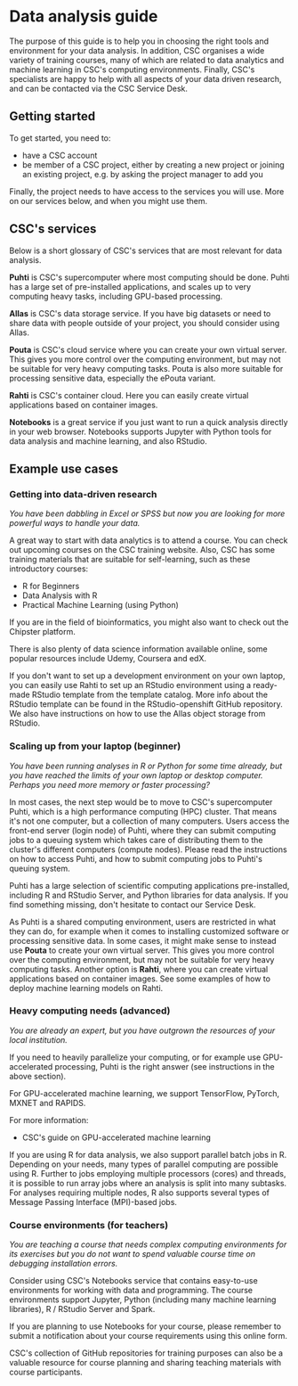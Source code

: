# Data analysis guide

The purpose of this guide is to help you in choosing the right tools and environment for your data analysis.  In addition, CSC organises a wide variety of training courses, many of which are related to data analytics and machine learning in CSC's computing environments.  Finally, CSC's specialists are happy to help with all aspects of your data driven research, and can be contacted via the CSC Service Desk.

## Getting started

To get started, you need to:

- have a CSC account
- be member of a CSC project, either by creating a new project or joining an existing project, e.g. by asking the project manager to add you

Finally, the project needs to have access to the services you will use.  More on our services below, and when you might use them.

## CSC's services

Below is a short glossary of CSC's services that are most relevant for data analysis.

**Puhti** is CSC's supercomputer where most computing should be done.  Puhti has a large set of pre-installed applications, and scales up to very computing heavy tasks, including GPU-based processing.

**Allas** is CSC's data storage service.  If you have big datasets or need to share data with people outside of your project, you should consider using Allas.

**Pouta** is CSC's cloud service where you can create your own virtual server.  This gives you more control over the computing environment, but may not be suitable for very heavy computing tasks.  Pouta is also more suitable for processing sensitive data, especially the ePouta variant.

**Rahti** is CSC's container cloud.  Here you can easily create virtual applications based on container images.

**Notebooks** is a great service if you just want to run a quick analysis directly in your web browser. Notebooks supports Jupyter with Python tools for data analysis and machine learning, and also RStudio.

## Example use cases

### Getting into data-driven research

*You have been dabbling in Excel or SPSS but now you are looking for more powerful ways to handle your data.*

A great way to start with data analytics is to attend a course. You can check out upcoming courses on the CSC training website. Also, CSC has some training materials that are suitable for self-learning, such as these introductory courses:

- R for Beginners
- Data Analysis with R
- Practical Machine Learning (using Python)

If you are in the field of bioinformatics, you might also want to check out the Chipster platform.

There is also plenty of data science information available online, some popular resources include Udemy,
Coursera and edX.

If you don't want to set up a development environment on your own laptop, you can easily use Rahti to set up an RStudio environment using a ready-made RStudio template from the template catalog.
More info about the RStudio template can be found in the RStudio-openshift GitHub repository.  
We also have instructions on how to use the Allas object storage from RStudio.

### Scaling up from your laptop (beginner)

*You have been running analyses in R or Python for some time already, but you have reached the limits of your own laptop or desktop computer. Perhaps you need more memory or faster processing?*

In most cases, the next step would be to move to CSC's supercomputer Puhti, which is a high performance computing (HPC) cluster. That means it's not one computer, but a collection of many computers. Users access the front-end server (login node) of Puhti, where they can submit computing jobs to a queuing system which takes care of distributing them to the cluster's different computers (compute nodes).  Please read the instructions on how to access Puhti, and how to submit computing jobs to Puhti's queuing system.

Puhti has a large selection of scientific computing applications pre-installed, including R and RStudio Server, and Python libraries for data analysis.  If you find something missing, don't hesitate to contact our Service Desk.

As Puhti is a shared computing environment, users are restricted in what they can do, for example when it comes to installing customized software or processing sensitive data.  In some cases, it might make sense to instead use **Pouta** to create your own virtual server.  This gives you more control over the computing environment, but may not be suitable for very heavy computing tasks.  Another option is **Rahti**, where you can create virtual applications based on container images. See some examples of how to deploy machine learning models on Rahti.

### Heavy computing needs (advanced)

*You are already an expert, but you have outgrown the resources of your local institution.*

If you need to heavily parallelize your computing, or for example use GPU-accelerated processing, Puhti is the right answer (see instructions in the above section).

For GPU-accelerated machine learning, we support TensorFlow, PyTorch, MXNET and RAPIDS. 

For more information:

- CSC's guide on GPU-accelerated machine learning

If you are using R for data analysis, we also support parallel batch jobs in R. Depending on your needs, many types of parallel computing are possible using R. Further to jobs employing multiple processors (cores) and threads, it is possible to run array jobs where an analysis is split into many subtasks. For analyses requiring multiple nodes, R also supports several types of Message Passing Interface (MPI)-based jobs.


<!-- ### Big data processing (advanced)

You can use Rahti for example running big data analytics and machine learning jobs on scalable Apache Spark cluster. -->

### Course environments (for teachers)

*You are teaching a course that needs complex computing environments for its exercises but you do not want to spend valuable course time on debugging installation errors.* 

Consider using CSC's Notebooks service that contains easy-to-use environments for working with data and programming. The course environments support Jupyter, Python (including many machine learning libraries), R / RStudio Server and Spark.

If you are planning to use Notebooks for your course, please remember to submit a notification about your course requirements using this online form.

CSC's collection of GitHub repositories for training purposes can also be a valuable resource for course planning and sharing teaching materials with course participants.
